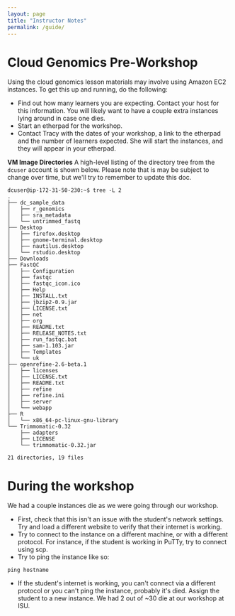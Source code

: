 ```yaml
---
layout: page
title: "Instructor Notes"
permalink: /guide/
---
```

# Cloud Genomics Pre-Workshop 

Using the cloud genomics lesson materials may involve using Amazon EC2 instances. To get this up and running, do the following:

+ Find out how many learners you are expecting. Contact your host for this information. You will likely want to have a couple extra instances lying around in case one dies.
+ Start an etherpad for the workshop.
+ Contact Tracy with the dates of your workshop, a link to the etherpad and the number of learners expected. She will start the instances, and they will appear in your etherpad.

**VM Image Directories**
A high-level listing of the directory tree from the `dcuser` account is shown below. Please note that is may be subject to change over time, but we'll try to remember to update this doc.

```
dcuser@ip-172-31-50-230:~$ tree -L 2
.
├── dc_sample_data
│   ├── r_genomics
│   ├── sra_metadata
│   └── untrimmed_fastq
├── Desktop
│   ├── firefox.desktop
│   ├── gnome-terminal.desktop
│   ├── nautilus.desktop
│   └── rstudio.desktop
├── Downloads
├── FastQC
│   ├── Configuration
│   ├── fastqc
│   ├── fastqc_icon.ico
│   ├── Help
│   ├── INSTALL.txt
│   ├── jbzip2-0.9.jar
│   ├── LICENSE.txt
│   ├── net
│   ├── org
│   ├── README.txt
│   ├── RELEASE_NOTES.txt
│   ├── run_fastqc.bat
│   ├── sam-1.103.jar
│   ├── Templates
│   └── uk
├── openrefine-2.6-beta.1
│   ├── licenses
│   ├── LICENSE.txt
│   ├── README.txt
│   ├── refine
│   ├── refine.ini
│   ├── server
│   └── webapp
├── R
│   └── x86_64-pc-linux-gnu-library
└── Trimmomatic-0.32
    ├── adapters
    ├── LICENSE
    └── trimmomatic-0.32.jar

21 directories, 19 files
```

# During the workshop

We had a couple instances die as we were going through our workshop.

+ First, check that this isn't an issue with the student's network settings. Try and load a different website to verify that their internet is working.
+ Try to connect to the instance on a different machine, or with a different protocol. For instance, if the student is working in PuTTy, try to connect using scp.
+ Try to ping the instance like so:

```UNIX
ping hostname
```

+ If the student's internet is working, you can't connect via a different protocol or you can't ping the instance, probably it's died. Assign the student to a new instance. We had 2 out of ~30 die at our workshop at ISU.
